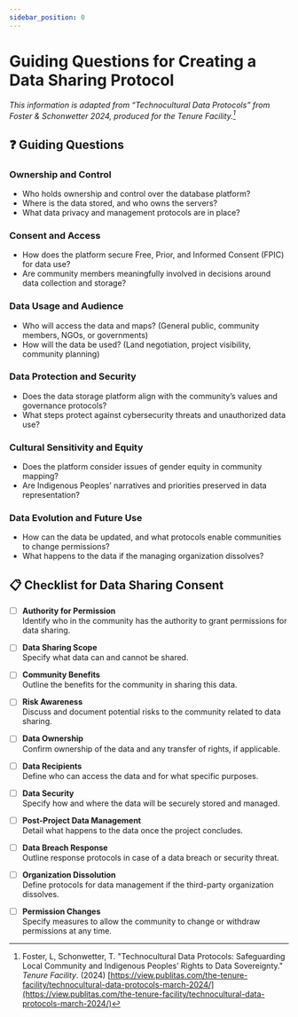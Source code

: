 ```yaml
---
sidebar_position: 0
---
```


# Guiding Questions for Creating a Data Sharing Protocol

*This information is adapted from “Technocultural Data Protocols” from Foster & Schonwetter 2024, produced for the Tenure Facility.[^1]*

## :question: Guiding Questions

### Ownership and Control

* Who holds ownership and control over the database platform?  
* Where is the data stored, and who owns the servers?  
* What data privacy and management protocols are in place?

### Consent and Access

* How does the platform secure Free, Prior, and Informed Consent (FPIC) for data use?  
* Are community members meaningfully involved in decisions around data collection and storage?

### Data Usage and Audience

* Who will access the data and maps? (General public, community members, NGOs, or governments)  
* How will the data be used? (Land negotiation, project visibility, community planning)

### Data Protection and Security

* Does the data storage platform align with the community’s values and governance protocols?  
* What steps protect against cybersecurity threats and unauthorized data use?

### Cultural Sensitivity and Equity

* Does the platform consider issues of gender equity in community mapping?  
* Are Indigenous Peoples’ narratives and priorities preserved in data representation?

### Data Evolution and Future Use

* How can the data be updated, and what protocols enable communities to change permissions?  
* What happens to the data if the managing organization dissolves?  

## :clipboard: Checklist for Data Sharing Consent

- [ ] **Authority for Permission**  
      Identify who in the community has the authority to grant permissions for data sharing.

- [ ] **Data Sharing Scope**  
      Specify what data can and cannot be shared.

- [ ] **Community Benefits**  
      Outline the benefits for the community in sharing this data.

- [ ] **Risk Awareness**  
      Discuss and document potential risks to the community related to data sharing.

- [ ] **Data Ownership**  
      Confirm ownership of the data and any transfer of rights, if applicable.

- [ ] **Data Recipients**  
      Define who can access the data and for what specific purposes.

- [ ] **Data Security**  
      Specify how and where the data will be securely stored and managed.

- [ ] **Post-Project Data Management**  
      Detail what happens to the data once the project concludes.

- [ ] **Data Breach Response**  
      Outline response protocols in case of a data breach or security threat.

- [ ] **Organization Dissolution**  
      Define protocols for data management if the third-party organization dissolves.

- [ ] **Permission Changes**  
      Specify measures to allow the community to change or withdraw permissions at any time.
 
[^1]: Foster, L, Schonwetter, T. "Technocultural Data Protocols: Safeguarding Local Community and Indigenous Peoples’ Rights to Data Sovereignty." _Tenure Facility_. (2024) [https://view.publitas.com/the-tenure-facility/technocultural-data-protocols-march-2024/](https://view.publitas.com/the-tenure-facility/technocultural-data-protocols-march-2024/) 